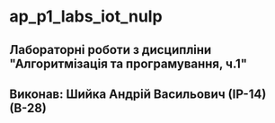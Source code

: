 # ap_p1_labs_iot_nulp

## Лабораторні роботи з дисципліни "Алгоритмізація та програмування, ч.1"

## Виконав: Шийка Андрій Васильович (ІР-14) (В-28)
